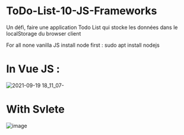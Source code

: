 # ToDo-List-10-JS-Frameworks
Un défi, faire une application Todo List qui stocke les données dans le localStorage du browser client

For all none vanilla JS install node first :  sudo apt install nodejs


# In Vue JS :
 
![2021-09-19 18_11_07-](https://user-images.githubusercontent.com/65620947/133934935-6779dfe7-7491-4a21-a2ca-942109ab561a.png)

# With Svlete
![image](https://user-images.githubusercontent.com/65620947/133935617-d58f6e8d-ae67-40d2-9bf8-e72006c115b5.png)
